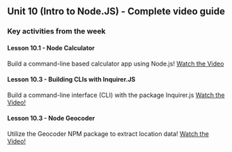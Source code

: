 ## Unit 10 (Intro to Node.JS) - Complete video guide

### Key activities from the week

#### Lesson 10.1 - Node Calculator

Build a command-line based calculator app using Node.js!
[Watch the Video](https://www.youtube.com/watch?v=JH28RCouqfw)

#### Lesson 10.3 - Building CLIs with Inquirer.JS

Build a command-line interface (CLI) with the package Inquirer.js
[Watch the Video!](https://www.youtube.com/watch?v=JJqriV7Q9og)

#### Lesson 10.3 - Node Geocoder

Utilize the Geocoder NPM package to extract location data!
[Watch the Video!](https://www.youtube.com/watch?v=G9CtacWgYho)
